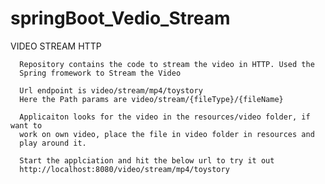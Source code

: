 # springBoot_Vedio_Stream
VIDEO STREAM HTTP

      Repository contains the code to stream the video in HTTP. Used the 
      Spring fromework to Stream the Video
      
      Url endpoint is video/stream/mp4/toystory
      Here the Path params are video/stream/{fileType}/{fileName}
      
      Applicaiton looks for the video in the resources/video folder, if want to
      work on own video, place the file in video folder in resources and 
      play around it.
      
      Start the applciation and hit the below url to try it out
      http://localhost:8080/video/stream/mp4/toystory
      
      

        
      
